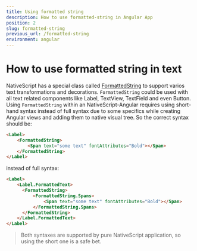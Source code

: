 ```yaml
---
title: Using formatted string
description: How to use formatted-string in Angular App
position: 2
slug: formatted-string
previous_url: /formatted-string
environment: angular
---
```


# How to use formatted string in text

NativeScript has a special class called [FormattedString](http://docs.nativescript.org/ApiReference/text/formatted-string/FormattedString) to support varios text transformations and decorations. `FormattedString` could be used with all text related components like Label, TextView, TextField and even Button. Using `FormattedString` within an NativeScript-Angular requires using short-hand syntax instead of full syntax due to some specifics while creating Angular views and adding them to native visual tree. So the correct syntax should be:

```HTML
<Label>
	<FormattedString>
    	<Span text="some text" fontAttributes="Bold"></Span>
    </FormattedString>
</Label>
```

instead of full syntax:

```HTML
<Label>
	<Label.FormattedText>
      <FormattedString>
          <FormattedString.Spans>
          	  <Span text="some text" fontAttributes="Bold"></Span>
          </FormattedString.Spans>
      </FormattedString>
    </Label.FormattedText>
</Label>
```

> Both syntaxes are supported by pure NativeScript application, so using the short one is a safe bet.